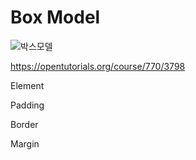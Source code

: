 # Box Model

![박스모델](https://s3.ap-northeast-2.amazonaws.com/opentutorials-user-file/module/441/1245.gif)

https://opentutorials.org/course/770/3798



Element

Padding

Border

Margin















